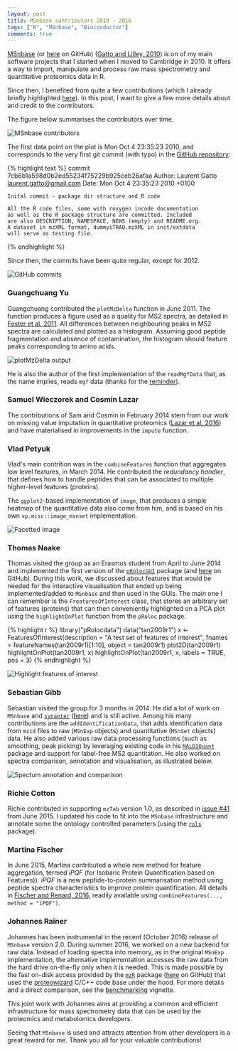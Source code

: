 ```yaml
---
layout: post
title: MSnbase contributors 2010 - 2016
tags: ["R", "MSnbase", "Bioconductor"]
comments: true
---
```


[MSnbase](http://bioconductor.org/packages/release/bioc/html/MSnbase.html)
(or [here](https://github.com/lgatto/MSnbase/) on GitHub)
([Gatto and Lilley, 2010](https://www.ncbi.nlm.nih.gov/pubmed/22113085))
is on of my main software projects that I started when I moved to
Cambridge in
2010. It offers a way to import, manipulate and process raw mass
spectrometry and quantitative proteomics data in R.

Since then, I benefited from quite a few contributions (which I
already briefly highlighted
[here](http://lgatto.github.io/cpu-spat-prot-2015)). In this post, I
want to give a few more details about and credit to the contributors.

<!--more-->


The figure below summarises the contributors over time. 

![MSnbase contributors](/images/msnbase-contributors-2.png)

The first data point on the plot is Mon Oct 4 23:35:23 2010, and
corresponds to the very first git commit (with typo) in the
[GitHub repository](https://github.com/lgatto/MSnbase/):

{% highlight text %}
commit 7cb6b1a598d0b2ed55234f75229b925ceb26afaa
Author: Laurent Gatto <laurent.gatto@gmail.com>
Date:   Mon Oct 4 23:35:23 2010 +0100

    Inital commit - package dir structure and R code
    
    All the R code files, some with roxygen incode documentation
    as well as the R package structure are committed. Included
    are also DESCRIPTION, NAMESPACE, NEWS (empty) and README.org.
    A dataset in mzXML format, dummyiTRAQ.mzXML in inst/extdata
    will serve as testing file.
{% endhighlight %}


Since then, the commits have been quite regular, except for 2012.

![GitHub commits](/images/msnbase-contributors-github-2016-11-27.png)

### Guangchuang Yu 

Guangchuang contributed the `plotMzDelta` function in June 2011. The
function produces a figure used as a quality for MS2 spectra, as
detailed in
[Foster et al. 2011](https://www.ncbi.nlm.nih.gov/pubmed/21538885). All
differences between neighbouring peaks in MS2 spectra are calculated
and plotted as a histogram. Assuming good peptide fragmentation and
absence of contamination, the histogram should feature peaks
corresponding to amino acids.

![plotMzDelta output](/images/msnbase-plotMzDelta.png)

He is also the author of the first implementation of the `readMgfData`
that, as the name implies, reads `mgf` data (thanks for the
[reminder](https://twitter.com/guangchuangyu/status/803414524657221632?s=09)).

### Samuel Wieczorek and Cosmin Lazar

The contributions of Sam and Cosmin in February 2014 stem from our
work on missing value imputation in quantitative proteomics
([Lazar et al. 2016](https://www.ncbi.nlm.nih.gov/pubmed/26906401))
and have materialised in improvements in the `impute` function.

### Vlad Petyuk 

Vlad's main contrition was in the `combineFeatures` function that
aggregates low level features, in March 2014. He contributed the
*redundancy handler*, that defines how to handle peptides that can be
associated to multiple higher-level features (proteins).

The `ggplot2`-based implementation of `image`, that produces a simple
heatmap of the quantitative data also come from him, and is based on
his own `vp.misc::image_msnset` implementation. 

![Facetted image](/images/msnbase-image-facetBy.png)

### Thomas Naake 

Thomas visited the group as an Erasmus student from April to June 2014
and implemented the first version of the
[`pRolocGUI`](http://www.bioconductor.org/packages/release/bioc/html/pRolocGUI.html)
package (and
[here](https://github.com/ComputationalProteomicsUnit/pRolocGUI) on
GitHub). During this work, we discussed about features that would be
needed for the interactive visualisation that ended up being
implemented/added to `MSnbase` and then used in the GUIs. The main one
I can remember is the `FreaturesOfInterest` class, that stores an
arbitrary set of features (proteins) that can then conveniently
highlighted on a PCA plot using the `highlightOnPlot` function from
the `pRoloc` package.

{% highlight r %}
library("pRolocdata")
data("tan2009r1")
x <- FeaturesOfInterest(description = "A test set of features of interest",
                        fnames = featureNames(tan2009r1)[1:10],
                        object = tan2009r1)
plot2D(tan2009r1)
highlightOnPlot(tan2009r1, x)
highlightOnPlot(tan2009r1, x, labels = TRUE, pos = 3)
{% endhighlight %}

![Highlight features of interest](/images/fois-highlightOnPlot.png)

### Sebastian Gibb

Sebastian visited the group for 3 months in 2014. He did a lot of work
on `MSnbase` and
[`synapter`](http://bioconductor.org/packages/release/bioc/html/synapter.html)
([here](https://github.com/lgatto/synapter)) and is still
active. Among his many contributions are the `addIdentificationData`,
that adds identification data from `mzid` files to raw (`MSnExp`
objects) and quantitative (`MSnSet` objects) data. He also added
various raw data processing functions (such as smoothing, peak
picking) by leveraging existing code in his
[`MALDIQuant`](https://cran.r-project.org/web/packages/MALDIquant/)
package and support for label-free MS2 quantitation. He also worked on
spectra comparison, annotation and visualisation, as illustrated
below.

![Spectum annotation and comparison](/images/msnbase-spectrum-plots.png)

### Richie Cotton 

Richie contributed in supporting `mzTab` version 1.0, as described in
[issue #41](https://github.com/lgatto/MSnbase/issues/41) from
June 2015. I updated his code to fit into the `MSnbase` infrastructure
and annotate some the ontology controlled parameters (using the
[`rols`](http://bioconductor.org/packages/release/bioc/html/rols.html)
package).

### Martina Fischer

In June 2015, Martina contributed a whole new method for feature
aggregation, termed *iPQF* (for Isobaric Protein Quantification based
on Features)). *iPQF* is a new peptide-to-protein summarisation method
using peptide spectra characteristics to improve protein
quantification. All details in
[Fischer and Renard, 2016](https://www.ncbi.nlm.nih.gov/pubmed/26589272),
readily available using `combineFeatures(..., method = "iPQF")`.

### Johannes Rainer

Johannes has been instrumental in the recent (October 2016) release of
`MSnbase` version 2.0. During summer 2016, we worked on a new backend
for raw data. Instead of loading spectra into memory, as in the
original `MSnExp` implementation, the alternative implementation
accesses the raw data from the hard drive on-the-fly only when it is
needed. This is made possible by the fast on-disk access provided by
the
[`mzR`](http://bioconductor.org/packages/release/bioc/html/mzR.html)
package ([here](https://github.com/sneumann/mzR/) on GitHub) that uses
the [proteowizard](http://proteowizard.sourceforge.net/) C/C++ code
base under the hood. For more details and a direct comparison, see the
[benchmarking](http://bioconductor.org/packages/release/bioc/vignettes/MSnbase/inst/doc/benchmarking.html)
vignette.

This joint work with Johannes aims at providing a common and efficient
infrastructure for mass spectrometry data that can be used by the
proteomics and metabolomics developers.

Seeing that `MSnbase` is used and attracts attention from other
developers is a great reward for me. Thank you all for your valuable
contributions!
